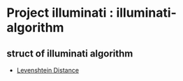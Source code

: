# Project illuminati : illuminati-algorithm

## struct of illuminati algorithm
 * [Levenshtein Distance](https://github.com/LeeKyoungIl/illuminati/tree/master/illuminati-algorithm/illuminati-algorithm-levenshtein)
